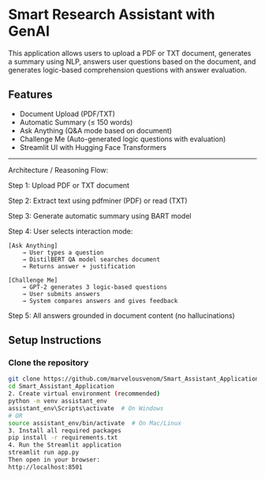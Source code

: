 # Smart Research Assistant with GenAI

This application allows users to upload a PDF or TXT document, generates a summary using NLP, answers user questions based on the document, and generates logic-based comprehension questions with answer evaluation.


## Features

-  Document Upload (PDF/TXT)
-  Automatic Summary (≤ 150 words)
-  Ask Anything (Q&A mode based on document)
-  Challenge Me (Auto-generated logic questions with evaluation)
-  Streamlit UI with Hugging Face Transformers

---

 Architecture / Reasoning Flow:
 
Step 1: Upload PDF or TXT document
      
Step 2: Extract text using pdfminer (PDF) or read (TXT)
        
Step 3: Generate automatic summary using BART model
        
Step 4: User selects interaction mode:

    [Ask Anything]
        → User types a question
        → DistilBERT QA model searches document
        → Returns answer + justification

    [Challenge Me]
        → GPT-2 generates 3 logic-based questions
        → User submits answers
        → System compares answers and gives feedback
Step 5: All answers grounded in document content (no hallucinations)


##  Setup Instructions

### Clone the repository

```bash
git clone https://github.com/marvelousvenom/Smart_Assistant_Application.git
cd Smart_Assistant_Application
2. Create virtual environment (recommended)
python -m venv assistant_env
assistant_env\Scripts\activate  # On Windows
# OR
source assistant_env/bin/activate  # On Mac/Linux
3. Install all required packages
pip install -r requirements.txt
4. Run the Streamlit application
streamlit run app.py
Then open in your browser:
http://localhost:8501




